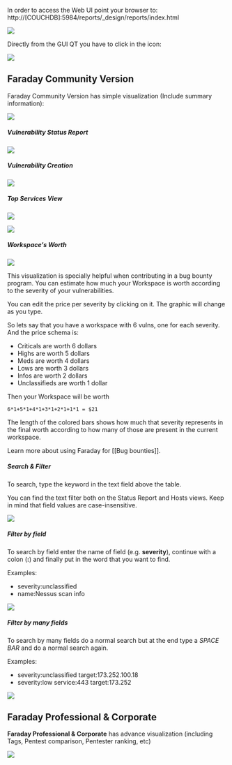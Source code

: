 In order to access the Web UI point your browser to: http://[COUCHDB]:5984/reports/_design/reports/index.html

![](https://raw.github.com/wiki/infobyte/faraday/images/Console_GUIWeb_Highlight.png)

Directly from the GUI QT you have to click in the icon:

![](https://raw.github.com/wiki/infobyte/faraday/images/Visualize-icon.png)

## Faraday Community Version

Faraday Community Version has simple visualization (Include summary information):

![](https://raw.github.com/wiki/infobyte/faraday/images/GUI_Dashboard_new.png)

##### Vulnerability Status Report

![](https://raw.githubusercontent.com/wiki/infobyte/faraday/images/UI_Web_Status_Report.png)

##### Vulnerability Creation

![](https://raw.githubusercontent.com/wiki/infobyte/faraday/images/faraday_new.png)

##### Top Services View

![](https://raw.github.com/wiki/infobyte/faraday/images/GUI_Dashboard_new_Services.png)

![](https://raw.github.com/wiki/infobyte/faraday/images/GUI_Services.png)

<a name="workspace-worth"></a>
##### Workspace's Worth

![](https://raw.github.com/wiki/infobyte/faraday/images/faraday-dashboard-ws-worth.png)

This visualization is specially helpful when contributing in a bug bounty program. You can estimate how much your Workspace is worth according to the severity of your vulnerabilities.

You can edit the price per severity by clicking on it. The graphic will change as you type.

So lets say that you have a workspace with 6 vulns, one for each severity. And the price schema is:

* Criticals are worth 6 dollars
* Highs are worth 5 dollars
* Meds are worth 4 dollars
* Lows are worth 3 dollars
* Infos are worth 2 dollars
* Unclassifieds are worth 1 dollar

Then your Workspace will be worth 
```
6*1+5*1+4*1+3*1+2*1+1*1 = $21
```

The length of the colored bars shows how much that severity represents in the final worth according to how many of those are present in the current workspace.

Learn more about using Faraday for [[Bug bounties]].

##### Search & Filter

To search, type the keyword in the text field above the table.

You can find the text filter both on the Status Report and Hosts views. Keep in mind that field values are case-insensitive.

![](https://raw.github.com/wiki/infobyte/faraday/images/search.png)

##### Filter by field

To search by field enter the name of field  (e.g. **severity**), continue with a colon  (**:**) and finally put in the word that you want to find.

Examples: 
* severity:unclassified
* name:Nessus scan info

![](https://raw.github.com/wiki/infobyte/faraday/images/filterByField.png)

##### Filter by many fields

To search by many fields do a normal search but at the end type a *SPACE BAR* and do a normal search again.

Examples:
* severity:unclassified target:173.252.100.18
* severity:low service:443 target:173.252

![](https://raw.github.com/wiki/infobyte/faraday/images/searchByManyFields.png)

## Faraday Professional & Corporate
**Faraday Professional & Corporate** has advance visualization (including Tags, Pentest comparison, Pentester ranking, etc)

![](https://raw.github.com/wiki/infobyte/faraday/images/Faraday-Dashboard-Advance.png)



